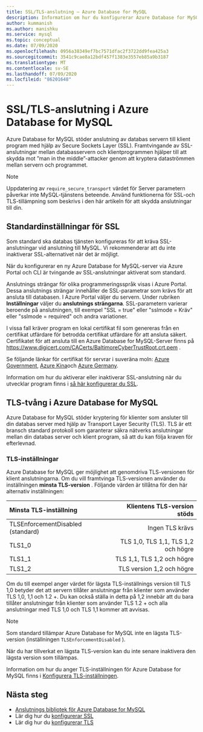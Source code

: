 ```yaml
---
title: SSL/TLS-anslutning – Azure Database for MySQL
description: Information om hur du konfigurerar Azure Database for MySQL och associerade program för att använda SSL-anslutningar korrekt
author: kummanish
ms.author: manishku
ms.service: mysql
ms.topic: conceptual
ms.date: 07/09/2020
ms.openlocfilehash: 0956a38349ef7bc7571dfac2f3722dd9fea425a3
ms.sourcegitcommit: 3541c9cae8a12bdf457f1383e3557eb85a9b3187
ms.translationtype: MT
ms.contentlocale: sv-SE
ms.lasthandoff: 07/09/2020
ms.locfileid: "86201648"
---
```

# <a name="ssltls-connectivity-in-azure-database-for-mysql"></a>SSL/TLS-anslutning i Azure Database for MySQL

Azure Database for MySQL stöder anslutning av databas servern till klient program med hjälp av Secure Sockets Layer (SSL). Framtvingande av SSL-anslutningar mellan databasservern och klientprogrammen hjälper till att skydda mot ”man in the middle”-attacker genom att kryptera dataströmmen mellan servern och programmet.

> [!NOTE]
> Uppdatering av `require_secure_transport` värdet för Server parametern påverkar inte MySQL-tjänstens beteende. Använd funktionerna för SSL-och TLS-tillämpning som beskrivs i den här artikeln för att skydda anslutningar till din.

## <a name="ssl-default-settings"></a>Standardinställningar för SSL

Som standard ska databas tjänsten konfigureras för att kräva SSL-anslutningar vid anslutning till MySQL.  Vi rekommenderar att du inte inaktiverar SSL-alternativet när det är möjligt.

När du konfigurerar en ny Azure Database for MySQL-server via Azure Portal och CLI är tvingande av SSL-anslutningar aktiverat som standard. 

Anslutnings strängar för olika programmeringsspråk visas i Azure Portal. Dessa anslutnings strängar innehåller de SSL-parametrar som krävs för att ansluta till databasen. I Azure Portal väljer du servern. Under rubriken **Inställningar** väljer du **anslutnings strängarna**. SSL-parametern varierar beroende på anslutningen, till exempel "SSL = true" eller "sslmode = Kräv" eller "sslmode = required" och andra variationer.

I vissa fall kräver program en lokal certifikat fil som genereras från en certifikat utfärdare för betrodda certifikat utfärdare för att ansluta säkert. Certifikatet för att ansluta till en Azure Database for MySQL-Server finns på https://www.digicert.com/CACerts/BaltimoreCyberTrustRoot.crt.pem . 

Se följande länkar för certifikat för servrar i suveräna moln: [Azure Government](https://www.digicert.com/CACerts/BaltimoreCyberTrustRoot.crt.pem), [Azure Kina](https://dl.cacerts.digicert.com/DigiCertGlobalRootCA.crt.pem)och [Azure Germany](https://www.d-trust.net/cgi-bin/D-TRUST_Root_Class_3_CA_2_2009.crt).

Information om hur du aktiverar eller inaktiverar SSL-anslutning när du utvecklar program finns i [så här konfigurerar du SSL](howto-configure-ssl.md).

## <a name="tls-enforcement-in-azure-database-for-mysql"></a>TLS-tvång i Azure Database for MySQL

Azure Database for MySQL stöder kryptering för klienter som ansluter till din databas server med hjälp av Transport Layer Security (TLS). TLS är ett bransch standard protokoll som garanterar säkra nätverks anslutningar mellan din databas server och klient program, så att du kan följa kraven för efterlevnad.

### <a name="tls-settings"></a>TLS-inställningar

Azure Database for MySQL ger möjlighet att genomdriva TLS-versionen för klient anslutningarna. Om du vill framtvinga TLS-versionen använder du inställningen **minsta TLS-version** . Följande värden är tillåtna för den här alternativ inställningen:

|  Minsta TLS-inställning             | Klientens TLS-version stöds                |
|:---------------------------------|-------------------------------------:|
| TLSEnforcementDisabled (standard) | Ingen TLS krävs                      |
| TLS1_0                           | TLS 1,0, TLS 1,1, TLS 1,2 och högre           |
| TLS1_1                           | TLS 1,1, TLS 1,2 och högre                   |
| TLS1_2                           | TLS version 1,2 och högre                     |


Om du till exempel anger värdet för lägsta TLS-inställnings version till TLS 1,0 betyder det att servern tillåter anslutningar från klienter som använder TLS 1,0, 1,1 och 1.2 +. Du kan också ställa in detta på 1,2 innebär att du bara tillåter anslutningar från klienter som använder TLS 1.2 + och alla anslutningar med TLS 1,0 och TLS 1,1 kommer att avvisas.

> [!Note] 
> Som standard tillämpar Azure Database for MySQL inte en lägsta TLS-version (inställningen `TLSEnforcementDisabled` ).
>
> När du har tillverkat en lägsta TLS-version kan du inte senare inaktivera den lägsta version som tillämpas.

Information om hur du anger TLS-inställningen för Azure Database for MySQL finns i [Konfigurera TLS-inställningen](howto-tls-configurations.md).

## <a name="next-steps"></a>Nästa steg

- [Anslutnings bibliotek för Azure Database for MySQL](concepts-connection-libraries.md)
- Lär dig hur du [konfigurerar SSL](howto-configure-ssl.md)
- Lär dig hur du [konfigurerar TLS](howto-tls-configurations.md)
